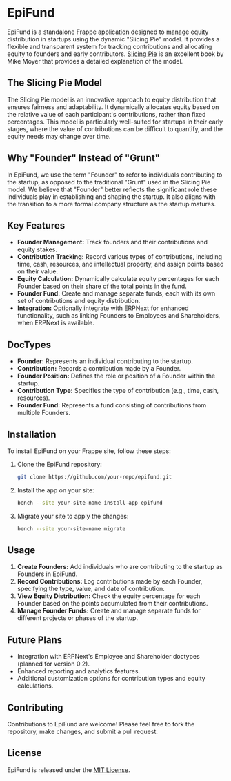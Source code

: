# EpiFund

EpiFund is a standalone Frappe application designed to manage equity distribution in startups using the dynamic "Slicing Pie" model. It provides a flexible and transparent system for tracking contributions and allocating equity to founders and early contributors. [Slicing Pie](https://slicingpie.com) is an excellent book by Mike Moyer that provides a detailed explanation of the model.

## The Slicing Pie Model

The Slicing Pie model is an innovative approach to equity distribution that ensures fairness and adaptability. It dynamically allocates equity based on the relative value of each participant's contributions, rather than fixed percentages. This model is particularly well-suited for startups in their early stages, where the value of contributions can be difficult to quantify, and the equity needs may change over time.

## Why "Founder" Instead of "Grunt"

In EpiFund, we use the term "Founder" to refer to individuals contributing to the startup, as opposed to the traditional "Grunt" used in the Slicing Pie model. We believe that "Founder" better reflects the significant role these individuals play in establishing and shaping the startup. It also aligns with the transition to a more formal company structure as the startup matures.

## Key Features

- **Founder Management:** Track founders and their contributions and equity stakes.
- **Contribution Tracking:** Record various types of contributions, including time, cash, resources, and intellectual property, and assign points based on their value.
- **Equity Calculation:** Dynamically calculate equity percentages for each Founder based on their share of the total points in the fund.
- **Founder Fund:** Create and manage separate funds, each with its own set of contributions and equity distribution.
- **Integration:** Optionally integrate with ERPNext for enhanced functionality, such as linking Founders to Employees and Shareholders, when ERPNext is available.

## DocTypes

- **Founder:** Represents an individual contributing to the startup.
- **Contribution:** Records a contribution made by a Founder.
- **Founder Position:** Defines the role or position of a Founder within the startup.
- **Contribution Type:** Specifies the type of contribution (e.g., time, cash, resources).
- **Founder Fund:** Represents a fund consisting of contributions from multiple Founders.

## Installation

To install EpiFund on your Frappe site, follow these steps:

1. Clone the EpiFund repository:
   ```bash
   git clone https://github.com/your-repo/epifund.git
   ```

2. Install the app on your site:
   ```bash
   bench --site your-site-name install-app epifund
   ```

3. Migrate your site to apply the changes:
   ```bash
   bench --site your-site-name migrate
   ```

## Usage

1. **Create Founders:** Add individuals who are contributing to the startup as Founders in EpiFund.
2. **Record Contributions:** Log contributions made by each Founder, specifying the type, value, and date of contribution.
3. **View Equity Distribution:** Check the equity percentage for each Founder based on the points accumulated from their contributions.
4. **Manage Founder Funds:** Create and manage separate funds for different projects or phases of the startup.

## Future Plans

- Integration with ERPNext's Employee and Shareholder doctypes (planned for version 0.2).
- Enhanced reporting and analytics features.
- Additional customization options for contribution types and equity calculations.

## Contributing

Contributions to EpiFund are welcome! Please feel free to fork the repository, make changes, and submit a pull request.

## License

EpiFund is released under the [MIT License](LICENSE).
